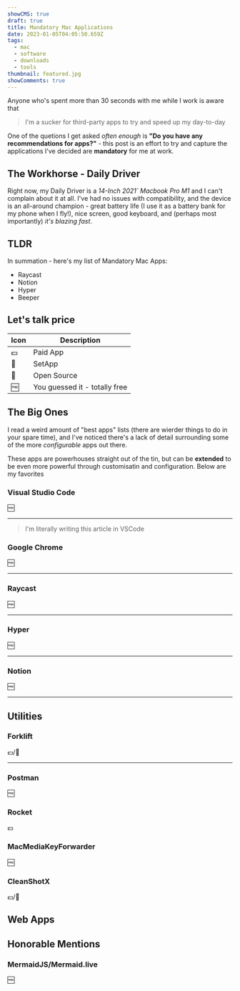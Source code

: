 ```yaml
---
showCMS: true
draft: true
title: Mandatory Mac Applications
date: 2023-01-05T04:05:50.659Z
tags:
  - mac
  - software
  - downloads
  - tools
thumbnail: featured.jpg
showComments: true
---
```

Anyone who's spent more than 30 seconds with me while I work is aware that

> I'm a sucker for third-party apps to try and speed up my day-to-day

One of the quetions I get asked *often enough* is **"Do you have any recommendations for apps?"** - this post is an effort to try and capture the applications I've decided are **mandatory** for me at work. 

## The Workhorse - Daily Driver
Right now, my Daily Driver is a *14-Inch 2021` Macbook Pro M1* and I can't complain about it at all. I've had no issues with compatibility, and the device is an all-around champion - great battery life (I use it as a battery bank for my phone when I fly!), nice screen, good keyboard, and (perhaps most importantly) *it's blazing fast*. 

## TLDR
In summation - here's my list of Mandatory Mac Apps:
* Raycast
* Notion
* Hyper
* Beeper

## Let's talk price

| Icon | Description |
|---|---|
| 💵 | Paid App |
| 🏪 | SetApp |
| 🐧 | Open Source |
| 🆓 | You guessed it - totally free|

## The Big Ones
I read a weird amount of "best apps" lists (there are wierder things to do in your spare time), and I've noticed there's a lack of detail surrounding some of the more *configurable* apps out there. 

These apps are powerhouses straight out of the tin, but can be **extended** to be even more powerful through customisatin and configuration. Below are my favorites

### Visual Studio Code
🆓

---
> I'm literally writing this article in VSCode

### Google Chrome
🆓

---

### Raycast
🆓

---


### Hyper
🆓

---

### Notion
🆓

---

## Utilities
### Forklift
💵/🏪

---

### Postman
🆓

### Rocket
💵

### MacMediaKeyForwarder
🆓 

### CleanShotX
💵/🏪 


## Web Apps

## Honorable Mentions
### MermaidJS/Mermaid.live
🆓

